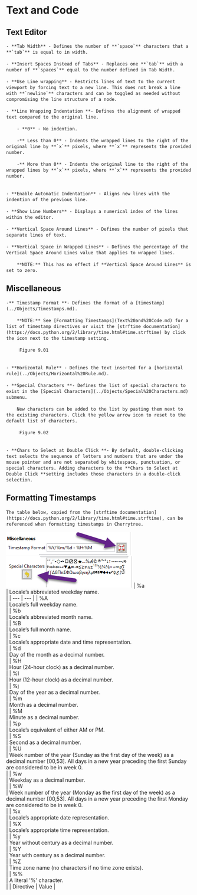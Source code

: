 
# Text and Code


 ## Text Editor

	- **Tab Width** - Defines the number of **`space`** characters that a **`tab`** is equal to in width.

	- **Insert Spaces Instead of Tabs** - Replaces one **`tab`** with a number of **`spaces`** equal to the number defined in Tab Width.

	- **Use Line wrapping** - Restricts lines of text to the current viewport by forcing text to a new line. This does not break a line with **`newline`** characters and can be toggled as needed without compromising the line structure of a node.

	- **Line Wrapping Indentation **- Defines the alignment of wrapped text compared to the original line.

		- **0** - No indention.

		-** Less than 0** - Indents the wrapped lines to the right of the original line by **`x`** pixels, where **`x`** represents the provided number.

		-** More than 0** - Indents the original line to the right of the wrapped lines by **`x`** pixels, where **`x`** represents the provided number.


	- **Enable Automatic Indentation** - Aligns new lines with the indention of the previous line.

	- **Show Line Numbers** - Displays a numerical index of the lines within the editor.

	- **Vertical Space Around Lines** - Defines the number of pixels that separate lines of text.

	- **Vertical Space in Wrapped Lines** - Defines the percentage of the Vertical Space Around Lines value that applies to wrapped lines.

		**NOTE:** This has no effect if **Vertical Space Around Lines** is set to zero.

 ## Miscellaneous

	-** Timestamp Format **- Defines the format of a [timestamp](../Objects/Timestamps.md).

		**NOTE:** See [Formatting Timestamps](Text%20and%20Code.md) for a list of timestamp directives or visit the [strftime documentation](https://docs.python.org/2/library/time.html#time.strftime) by click the icon next to the timestamp setting.

		 Figure 9.01
		

	- **Horizontal Rule** - Defines the text inserted for a [horizontal rule](../Objects/Horizontal%20Rule.md).

	- **Special Characters **- Defines the list of special characters to exist in the [Special Characters](../Objects/Special%20Characters.md) submenu.
	
		New characters can be added to the list by pasting them next to the existing characters. Click the yellow arrow icon to reset to the default list of characters.

		 Figure 9.02
		

	- **Chars to Select at Double Click **- By default, double-clicking text selects the sequence of letters and numbers that are under the mouse pointer and are not separated by whitespace, punctuation, or special characters. Adding characters to the **Chars to Select at Double Click **setting includes those characters in a double-click selection.

 ## Formatting Timestamps

	The table below, copied from the [strftime documentation](https://docs.python.org/2/library/time.html#time.strftime), can be referenced when formatting timestamps in Cherrytree.

	

![unnamed_ec1b8ca1f91e4d4c9ff49b7889463e85](unnamed_ec1b8ca1f91e4d4c9ff49b7889463e85.png)
![unnamed_4b0dbb418d5248f1942c3fe860e7a113](unnamed_4b0dbb418d5248f1942c3fe860e7a113.png)
| %a<br> | Locale’s abbreviated weekday name.<br> |
| --- | --- |
| %A<br> | Locale’s full weekday name.<br> |
| %b<br> | Locale’s abbreviated month name.<br> |
| %B<br> | Locale’s full month name.<br> |
| %c<br> | Locale’s appropriate date and time representation.<br> |
| %d<br> | Day of the month as a decimal number.<br> |
| %H<br> | Hour (24-hour clock) as a decimal number.<br> |
| %I<br> | Hour (12-hour clock) as a decimal number.<br> |
| %j<br> | Day of the year as a decimal number.<br> |
| %m<br> | Month as a decimal number.<br> |
| %M<br> | Minute as a decimal number.<br> |
| %p<br> | Locale’s equivalent of either AM or PM.<br> |
| %S<br> | Second as a decimal number.<br> |
| %U<br> | Week number of the year (Sunday as the first day of the week) as a decimal number [00,53]. All days in a new year preceding the first Sunday are considered to be in week 0.<br> |
| %w<br> | Weekday as a decimal number.<br> |
| %W<br> | Week number of the year (Monday as the first day of the week) as a decimal number [00,53]. All days in a new year preceding the first Monday are considered to be in week 0.<br> |
| %x<br> | Locale’s appropriate date representation.<br> |
| %X<br> | Locale’s appropriate time representation.<br> |
| %y<br> | Year without century as a decimal number.<br> |
| %Y<br> | Year with century as a decimal number.<br> |
| %Z<br> | Time zone name (no characters if no time zone exists).<br> |
| %%<br> | A literal '%' character.<br> |
| Directive | Value |
